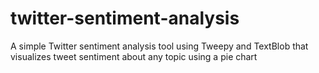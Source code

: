 # twitter-sentiment-analysis
A simple Twitter sentiment analysis tool using Tweepy and TextBlob that visualizes tweet sentiment about any topic using a pie chart
